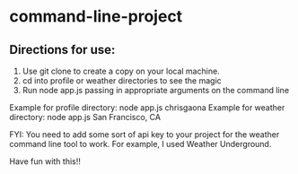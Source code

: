 # command-line-project

## Directions for use:
1. Use git clone to create a copy on your local machine.
2. cd into profile or weather directories to see the magic
3. Run node app.js passing in appropriate arguments on the command line

Example for profile directory: node app.js chrisgaona
Example for weather directory: node app.js San Francisco, CA

FYI: You need to add some sort of api key to your project for the weather command line tool to work. For example, I used Weather Underground.

Have fun with this!!
